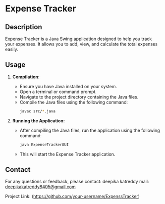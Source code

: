 # Expense Tracker

## Description
Expense Tracker is a Java Swing application designed to help you track your expenses. It allows you to add, view, and calculate the total expenses easily.

## Usage
1. **Compilation:**
    - Ensure you have Java installed on your system.
    - Open a terminal or command prompt.
    - Navigate to the project directory containing the Java files.
    - Compile the Java files using the following command:
        ```bash
        javac src/*.java
        ```

2. **Running the Application:**
    - After compiling the Java files, run the application using the following command:
        ```bash
        java ExpenseTrackerGUI
        ```
    - This will start the Expense Tracker application.

## Contact
For any questions or feedback, please contact:
deepika katreddy
mail: deepikakatreddy8405@gmail.com

Project Link: (https://github.com/your-username/ExpenssTracker)

